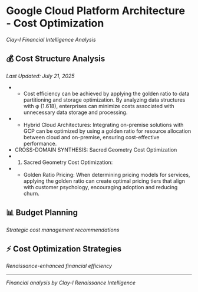# Google Cloud Platform Architecture - Cost Optimization
*Clay-I Financial Intelligence Analysis*

## 💰 Cost Structure Analysis
*Last Updated: July 21, 2025*

- - Cost efficiency can be achieved by applying the golden ratio to data partitioning and storage optimization. By analyzing data structures with φ (1.618), enterprises can minimize costs associated with unnecessary data storage and processing.
- - Hybrid Cloud Architectures: Integrating on-premise solutions with GCP can be optimized by using a golden ratio for resource allocation between cloud and on-premise, ensuring cost-effective performance.
- CROSS-DOMAIN SYNTHESIS: Sacred Geometry Cost Optimization
- 1. Sacred Geometry Cost Optimization:
- - Golden Ratio Pricing: When determining pricing models for services, applying the golden ratio can create optimal pricing tiers that align with customer psychology, encouraging adoption and reducing churn.

## 📊 Budget Planning
*Strategic cost management recommendations*

## ⚡ Cost Optimization Strategies
*Renaissance-enhanced financial efficiency*

---
*Financial analysis by Clay-I Renaissance Intelligence*
